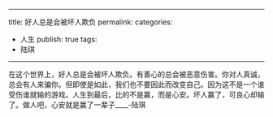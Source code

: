 ------------------
title: 好人总是会被坏人欺负
permalink: 
categories:
- 人生
publish: true
tags:
- 陆琪
-------------------
在这个世界上，好人总是会被坏人欺负。有善心的总会被恶意伤害。你对人真诚，总会有人来骗你。但即使是如此，我们也不要因此而改变自己。因为这不是一个谁受伤谁就输的游戏。人生到最后，比的不是赢，而是心安。坏人赢了，可良心却输了。做人吧，心安就是赢了一辈子____-陆琪